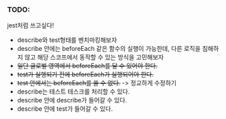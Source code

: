 ### TODO:

jest처럼 쓰고싶다!

- describe와 test형태를 벤치마킹해보자
- describe 안에는 beforeEach 같은 함수의 실행이 가능한데, 다른 로직을 침해하지 않고 해당 스코프에서 동작할 수 있는 방식을 고민해보자
- ~~일단 글로벌 영역에서 beforeEach를 달 수 있어야 한다.~~
- ~~test가 실행되기 전에 beforeEach가 실행되어야 한다.~~
- ~~test 안에서는 beforeEach를 쓸 수 없다.~~ -> 정교하게 수정하기
- describe는 테스트 테스크를 처리할 수 있다.
- describe 안에 describe가 들어갈 수 있다.
- describe 안에 test가 들어갈 수 있다.
